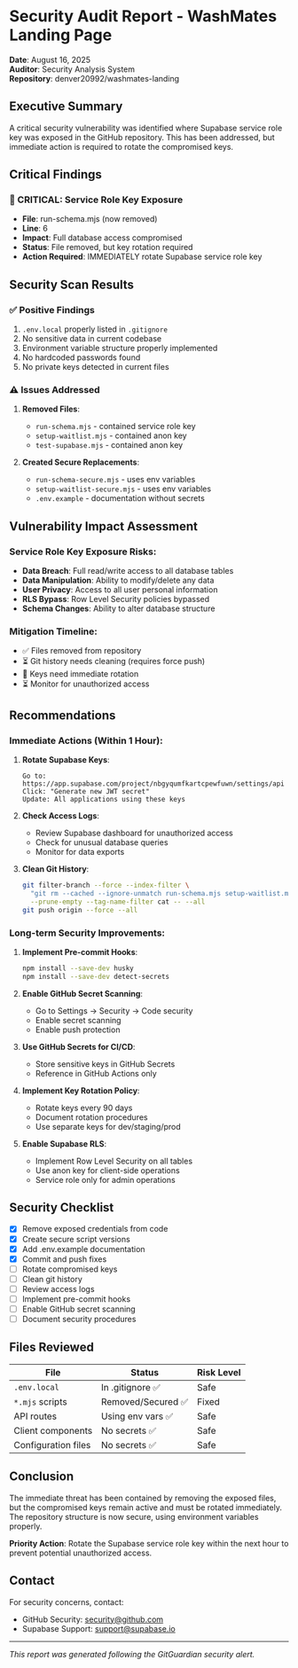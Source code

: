 # Security Audit Report - WashMates Landing Page

**Date**: August 16, 2025  
**Auditor**: Security Analysis System  
**Repository**: denver20992/washmates-landing

## Executive Summary

A critical security vulnerability was identified where Supabase service role key was exposed in the GitHub repository. This has been addressed, but immediate action is required to rotate the compromised keys.

## Critical Findings

### 🔴 CRITICAL: Service Role Key Exposure
- **File**: run-schema.mjs (now removed)
- **Line**: 6
- **Impact**: Full database access compromised
- **Status**: File removed, but key rotation required
- **Action Required**: IMMEDIATELY rotate Supabase service role key

## Security Scan Results

### ✅ Positive Findings
1. `.env.local` properly listed in `.gitignore`
2. No sensitive data in current codebase
3. Environment variable structure properly implemented
4. No hardcoded passwords found
5. No private keys detected in current files

### ⚠️ Issues Addressed
1. **Removed Files**:
   - `run-schema.mjs` - contained service role key
   - `setup-waitlist.mjs` - contained anon key
   - `test-supabase.mjs` - contained anon key

2. **Created Secure Replacements**:
   - `run-schema-secure.mjs` - uses env variables
   - `setup-waitlist-secure.mjs` - uses env variables
   - `.env.example` - documentation without secrets

## Vulnerability Impact Assessment

### Service Role Key Exposure Risks:
- **Data Breach**: Full read/write access to all database tables
- **Data Manipulation**: Ability to modify/delete any data
- **User Privacy**: Access to all user personal information
- **RLS Bypass**: Row Level Security policies bypassed
- **Schema Changes**: Ability to alter database structure

### Mitigation Timeline:
- ✅ Files removed from repository
- ⏳ Git history needs cleaning (requires force push)
- 🔴 Keys need immediate rotation
- ⏳ Monitor for unauthorized access

## Recommendations

### Immediate Actions (Within 1 Hour):
1. **Rotate Supabase Keys**:
   ```
   Go to: https://app.supabase.com/project/nbgyqumfkartcpewfuwn/settings/api
   Click: "Generate new JWT secret"
   Update: All applications using these keys
   ```

2. **Check Access Logs**:
   - Review Supabase dashboard for unauthorized access
   - Check for unusual database queries
   - Monitor for data exports

3. **Clean Git History**:
   ```bash
   git filter-branch --force --index-filter \
     "git rm --cached --ignore-unmatch run-schema.mjs setup-waitlist.mjs test-supabase.mjs" \
     --prune-empty --tag-name-filter cat -- --all
   git push origin --force --all
   ```

### Long-term Security Improvements:

1. **Implement Pre-commit Hooks**:
   ```bash
   npm install --save-dev husky
   npm install --save-dev detect-secrets
   ```

2. **Enable GitHub Secret Scanning**:
   - Go to Settings → Security → Code security
   - Enable secret scanning
   - Enable push protection

3. **Use GitHub Secrets for CI/CD**:
   - Store sensitive keys in GitHub Secrets
   - Reference in GitHub Actions only

4. **Implement Key Rotation Policy**:
   - Rotate keys every 90 days
   - Document rotation procedures
   - Use separate keys for dev/staging/prod

5. **Enable Supabase RLS**:
   - Implement Row Level Security on all tables
   - Use anon key for client-side operations
   - Service role only for admin operations

## Security Checklist

- [x] Remove exposed credentials from code
- [x] Create secure script versions
- [x] Add .env.example documentation
- [x] Commit and push fixes
- [ ] Rotate compromised keys
- [ ] Clean git history
- [ ] Review access logs
- [ ] Implement pre-commit hooks
- [ ] Enable GitHub secret scanning
- [ ] Document security procedures

## Files Reviewed

| File | Status | Risk Level |
|------|--------|------------|
| `.env.local` | In .gitignore ✅ | Safe |
| `*.mjs` scripts | Removed/Secured ✅ | Fixed |
| API routes | Using env vars ✅ | Safe |
| Client components | No secrets ✅ | Safe |
| Configuration files | No secrets ✅ | Safe |

## Conclusion

The immediate threat has been contained by removing the exposed files, but the compromised keys remain active and must be rotated immediately. The repository structure is now secure, using environment variables properly.

**Priority Action**: Rotate the Supabase service role key within the next hour to prevent potential unauthorized access.

## Contact

For security concerns, contact:
- GitHub Security: security@github.com
- Supabase Support: support@supabase.io

---

*This report was generated following the GitGuardian security alert.*